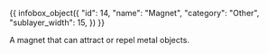 {{ infobox_object({
	"id": 14,
	"name": "Magnet",
	"category": "Other",
	"sublayer_width": 15,
}) }}

A magnet that can attract or repel metal objects.